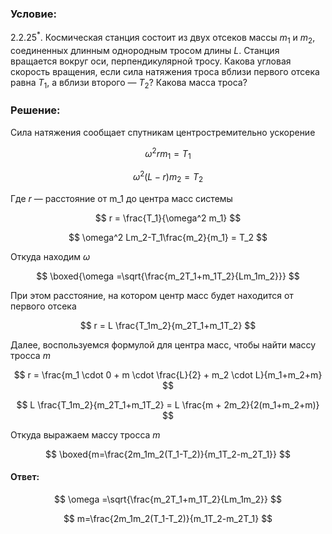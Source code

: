 ###  Условие:

$2.2.25^*.$ Космическая станция состоит из двух отсеков массы $m_1$ и $m_2$, соединенных длинным однородным тросом длины $L$. Станция вращается вокруг оси, перпендикулярной тросу. Какова угловая скорость вращения, если сила натяжения троса вблизи первого отсека равна $T_1$, а вблизи второго — $T_2$? Какова масса троса?

###  Решение:

Cила натяжения сообщает спутникам центростремительно ускорение

$$
\omega^2 rm_1 = T_1
$$

$$
\omega^2 (L-r)m_2 = T_2
$$

Где $r$ — расстояние от m_1 до центра масс системы

$$
r = \frac{T_1}{\omega^2 m_1}
$$

$$
\omega^2 Lm_2-T_1\frac{m_2}{m_1} = T_2
$$

Откуда находим $\omega$

$$
\boxed{\omega =\sqrt{\frac{m_2T_1+m_1T_2}{Lm_1m_2}}}
$$

При этом расстояние, на котором центр масс будет находится от первого отсека

$$
r = L \frac{T_1m_2}{m_2T_1+m_1T_2}
$$

Далее, воспользуемся формулой для центра масс, чтобы найти массу тросса $m$

$$
r = \frac{m_1 \cdot 0 + m \cdot \frac{L}{2} + m_2 \cdot L}{m_1+m_2+m}
$$

$$
L \frac{T_1m_2}{m_2T_1+m_1T_2} = L \frac{m + 2m_2}{2(m_1+m_2+m)}
$$

Откуда выражаем массу тросса $m$

$$
\boxed{m=\frac{2m_1m_2(T_1-T_2)}{m_1T_2-m_2T_1}}
$$

####  Ответ:

$$
\omega =\sqrt{\frac{m_2T_1+m_1T_2}{Lm_1m_2}}
$$

$$
m=\frac{2m_1m_2(T_1-T_2)}{m_1T_2-m_2T_1}
$$